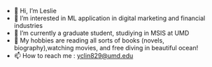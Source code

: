 - 👋 Hi, I’m Leslie
- 👀 I’m interested in ML application in digital marketing and financial industries
- 🌱 I’m currently a graduate student, studiying in MSIS at UMD
- 💞️ My hobbies are reading all sorts of books (novels, biography),watching movies, and free diving in beautiful ocean!
- 📫 How to reach me : yclin829@umd.edu

<!---
leslie-linn/leslie-linn is a ✨ special ✨ repository because its `README.md` (this file) appears on your GitHub profile.
You can click the Preview link to take a look at your changes.
--->
